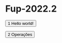 # Fup-2022.2


<a href="https://github.com/JosiasDev/Fup-2022.2/tree/master/Aula_01"><button>1 Hello world!</button></a>

<a href="https://github.com/JosiasDev/Fup-2022.2/tree/master/Aula_02"><button>2 Operações</button></a>

